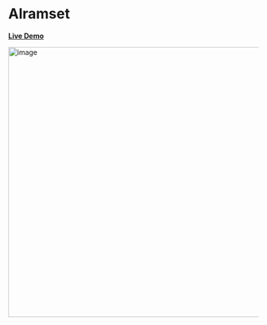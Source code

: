 # Alramset

<a href="https://guptakajal24.github.io/Alramset/"><strong>Live Demo</strong></a>

<img width="544" alt="image" src="https://github.com/guptakajal24/Alramset/assets/151632686/1664ef23-de5a-4367-ac4f-0c90b4bc7544">
